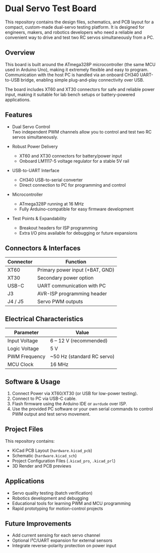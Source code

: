 # Dual Servo Test Board

This repository contains the design files, schematics, and PCB layout for a compact, custom-made dual-servo testing platform.
It is designed for engineers, makers, and robotics developers who need a reliable and convenient way to drive and test two RC servos simultaneously from a PC.

## Overview

This board is built around the ATmega328P microcontroller (the same MCU used in Arduino Uno), making it extremely flexible and easy to program.
Communication with the host PC is handled via an onboard CH340 UART-to-USB bridge, enabling simple plug-and-play connectivity over USB.

The board includes XT60 and XT30 connectors for safe and reliable power input, making it suitable for lab bench setups or battery-powered applications.

## Features

- Dual Servo Control  
  Two independent PWM channels allow you to control and test two RC servos simultaneously.
  
- Robust Power Delivery  
  - XT60 and XT30 connectors for battery/power input  
  - Onboard LM1117-5 voltage regulator for a stable 5V rail  

- USB-to-UART Interface  
  - CH340 USB-to-serial converter  
  - Direct connection to PC for programming and control

- Microcontroller  
  - ATmega328P running at 16 MHz  
  - Fully Arduino-compatible for easy firmware development  

- Test Points & Expandability  
  - Breakout headers for ISP programming  
  - Extra I/O pins available for debugging or future expansions  

## Connectors & Interfaces

| Connector | Function |
|----------|----------|
| XT60 | Primary power input (+BAT, GND) |
| XT30 | Secondary power option |
| USB-C | UART communication with PC |
| J3 | AVR-ISP programming header |
| J4 / J5 | Servo PWM outputs |

## Electrical Characteristics

| Parameter | Value |
|----------|-------|
| Input Voltage | 6 – 12 V (recommended) |
| Logic Voltage | 5 V |
| PWM Frequency | ~50 Hz (standard RC servo) |
| MCU Clock | 16 MHz |

## Software & Usage

1. Connect Power via XT60/XT30 (or USB for low-power testing).
2. Connect to PC via USB-C cable.
3. Flash firmware using the Arduino IDE or `avrdude` over ISP.
4. Use the provided PC software or your own serial commands to control PWM output and test servo movement.

## Project Files

This repository contains:
- KiCad PCB Layout (`hardware.kicad_pcb`)
- Schematic (`hardware.kicad_sch`)
- Project Configuration Files (`.kicad_pro`, `.kicad_prl`)
- 3D Render and PCB previews

## Applications

- Servo quality testing (batch verification)
- Robotics development and debugging
- Educational tools for learning PWM and MCU programming
- Rapid prototyping for motion-control projects

## Future Improvements

- Add current sensing for each servo channel  
- Optional I²C/UART expansion for external sensors  
- Integrate reverse-polarity protection on power input  
